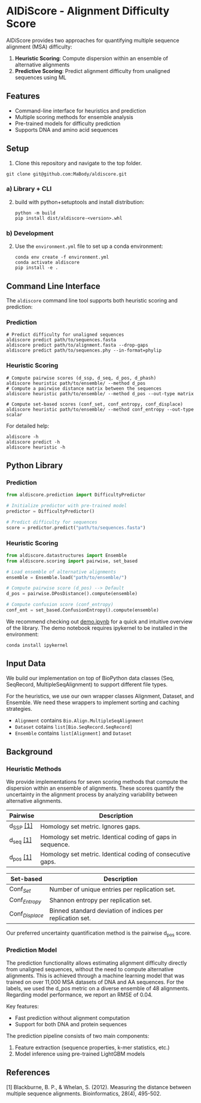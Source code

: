 # AlDiScore - Alignment Difficulty Score

AlDiScore provides two approaches for quantifying multiple sequence alignment (MSA) difficulty:

1. **Heuristic Scoring**: Compute dispersion within an ensemble of alternative alignments
2. **Predictive Scoring**: Predict alignment difficulty from unaligned sequences using ML

## Features

- Command-line interface for heuristics and prediction
- Multiple scoring methods for ensemble analysis
- Pre-trained models for difficulty prediction
- Supports DNA and amino acid sequences

## Setup 
1. Clone this repository and navigate to the top folder.
```shell
git clone git@github.com:MaBody/aldiscore.git
```


### a) Library + CLI 

2. build with python+setuptools and install distribution:
   ```shell
   python -m build
   pip install dist/aldiscore-<version>.whl
   ```
### b) Development

2. Use the `environment.yml` file to set up a conda environment:
   ```shell
   conda env create -f environment.yml
   conda activate aldiscore
   pip install -e .
   ```

## Command Line Interface

The `aldiscore` command line tool supports both heuristic scoring and prediction:


### Prediction
```shell
# Predict difficulty for unaligned sequences
aldiscore predict path/to/sequences.fasta
aldiscore predict path/to/alignment.fasta --drop-gaps
aldiscore predict path/to/sequences.phy --in-format=phylip

```

### Heuristic Scoring
```shell
# Compute pairwise scores (d_ssp, d_seq, d_pos, d_phash)
aldiscore heuristic path/to/ensemble/ --method d_pos
# Compute a pairwise distance matrix between the sequences
aldiscore heuristic path/to/ensemble/ --method d_pos --out-type matrix

# Compute set-based scores (conf_set, conf_entropy, conf_displace)
aldiscore heuristic path/to/ensemble/ --method conf_entropy --out-type scalar
```

For detailed help:
```shell
aldiscore -h
aldiscore predict -h
aldiscore heuristic -h
```

## Python Library
### Prediction
```python
from aldiscore.prediction import DifficultyPredictor

# Initialize predictor with pre-trained model
predictor = DifficultyPredictor()

# Predict difficulty for sequences
score = predictor.predict("path/to/sequences.fasta")
```

### Heuristic Scoring
```python
from aldiscore.datastructures import Ensemble
from aldiscore.scoring import pairwise, set_based

# Load ensemble of alternative alignments
ensemble = Ensemble.load("path/to/ensemble/")

# Compute pairwise score (d_pos) --> Default
d_pos = pairwise.DPosDistance().compute(ensemble)

# Compute confusion score (conf_entropy)
conf_ent = set_based.ConfusionEntropy().compute(ensemble)
```

We recommend checking out [demo.ipynb](demo/demo.ipynb) for a quick and intuitive overview of the library. The demo notebook requires ipykernel to be installed in the environment:

```shell
conda install ipykernel
```

## Input Data

We build our implementation on top of BioPython data classes (Seq, SeqRecord, MultipleSeqAlignment) to support different file types. 

For the heuristics, we use our own wrapper classes Alignment, Dataset, and Ensemble. We need these wrappers to implement sorting and caching strategies.

- `Alignment` contains `Bio.Align.MultipleSeqAlignment`
- `Dataset` cotains `list[Bio.SeqRecord.SeqRecord]`
- `Ensemble` contains `list[Alignment]` and `Dataset`

## Background

### Heuristic Methods

We provide implementations for seven scoring methods that compute the dispersion within an ensemble of alignments.
These scores quantify the uncertainty in the alignment process by analyzing variability between alternative alignments.

| Pairwise                          | Description                                                |
| --------------------------------- | ---------------------------------------------------------- |
| $\text{d}_{\text{SSP}}$ [[1]](#1) | Homology set metric. Ignores gaps.                         |
| $\text{d}_{\text{seq}}$ [[1]](#1) | Homology set metric. Identical coding of gaps in sequence. |
| $\text{d}_{\text{pos}}$ [[1]](#1) | Homology set metric. Identical coding of consecutive gaps. |

| Set-based                | Description                                               |
| ------------------------ | --------------------------------------------------------- |
| $\text{Conf}_{Set}$      | Number of unique entries per replication set.             |
| $\text{Conf}_{Entropy}$  | Shannon entropy per replication set.                      |
| $\text{Conf}_{Displace}$ | Binned standard deviation of indices per replication set. |

Our preferred uncertainty quantification method is the pairwise $\text{d}_{\text{pos}}$ score.

### Prediction Model

The prediction functionality allows estimating alignment difficulty directly from unaligned sequences, without the need to compute alternative alignments. This is achieved through a machine learning model that was trained on over 11,000 MSA datasets of DNA and AA sequences. For the labels, we used the d_pos metric on a diverse ensemble of 48 alignments. Regarding model performance, we report an RMSE of 0.04.

Key features:
- Fast prediction without alignment computation
- Support for both DNA and protein sequences

The prediction pipeline consists of two main components:
1. Feature extraction (sequence properties, k-mer statistics, etc.)
2. Model inference using pre-trained LightGBM models



## References

<a id="1">[1]</a>
Blackburne, B. P., & Whelan, S. (2012).
Measuring the distance between multiple sequence alignments.
Bioinformatics, 28(4), 495-502.
